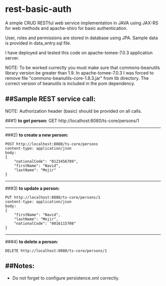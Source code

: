 # rest-basic-auth
A simple CRUD RESTful web service implementation in JAVA using JAX-RS for web methods and apache-shiro for basic authentication.

User, roles and permissions are stored in database using JPA. Sample data is provided in data_entry.sql file.

I have deployed and tested this code on apache-tomee-7.0.3 application server.

NOTE: To be worked currectly you must make sure that commons-beanutils library version be greater than 1.9. In apache-tomee-7.0.3 I was forced to remove file "commons-beanutils-core-1.8.3.jar" from lib directory. The correct version of beanutils is included in the pom dependency.

##Sample REST service call:
-------------------------
NOTE: Authorization header (basic) should be provided on all calls.


###1) **to get person:**
GET http://localhost:8080/ts-core/persons/1

--------------------------
###2) **to create a new person:**
```
POST http://localhost:8080/ts-core/persons
content-type: application/json
body:
{
	"nationalCode": "0123456789",
	"firstName": "Navid",
	"lastName": "Mojir"
}
```
----------------------
###3) **to update a person:**
```
PUT http://localhost:8080/ts-core/persons/1
content-type: application/json
body:
{
    "firstName": "Navid",
    "lastName": "Mojir",
    "nationalCode": "0016115708"
}
```
----------------------
###4) **to delete a person:**
```
DELETE http://localhost:8080/ts-core/persons/1
```

##Notes:
------
- Do not forget to configure persistence.xml correctly.
